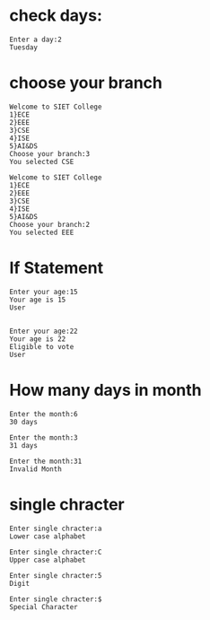 # check days:
    Enter a day:2
    Tuesday

# choose your branch
    Welcome to SIET College
    1}ECE
    2}EEE
    3}CSE
    4}ISE
    5}AI&DS
    Choose your branch:3
    You selected CSE

    Welcome to SIET College
    1}ECE
    2}EEE
    3}CSE
    4}ISE
    5}AI&DS
    Choose your branch:2
    You selected EEE
# If Statement
    Enter your age:15
    Your age is 15
    User

    
    Enter your age:22
    Your age is 22
    Eligible to vote
    User
# How many days in month
    Enter the month:6
    30 days
    
    Enter the month:3
    31 days
    
    Enter the month:31
    Invalid Month
# single chracter
    Enter single chracter:a
    Lower case alphabet
    
    Enter single chracter:C
    Upper case alphabet
    
    Enter single chracter:5
    Digit
    
    Enter single chracter:$
    Special Character
